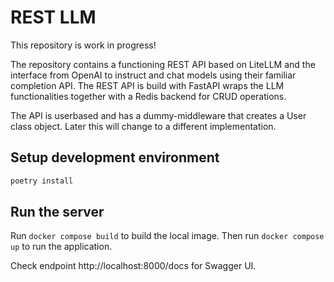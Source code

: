 # REST LLM
This repository is work in progress!

The repository contains a functioning REST API based on LiteLLM and the interface from OpenAI to instruct and chat models using their familiar completion API. The REST API is build with FastAPI wraps the LLM functionalities together with a Redis backend for CRUD operations.

The API is userbased and has a dummy-middleware that creates a User class object. Later this will change to a different implementation.

## Setup development environment
```bash
poetry install
```

## Run the server
Run `docker compose build` to build the local image. Then run `docker compose up` to run the application.

Check endpoint http://localhost:8000/docs for Swagger UI.
